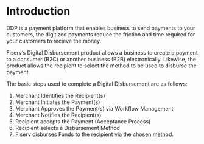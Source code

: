 # Introduction

DDP is a payment platform that enables business to send payments to your customers, the digitized payments reduce the friction and time required for your customers to recieve the money.


Fiserv’s Digital Disbursement product allows a business to create a payment to a consumer (B2C) or another business (B2B) electronically.  Likewise, the product allows the recipient to select the method to be used to disburse the payment.

The basic steps used to complete a Digital Disbursement are as follows:

1. Merchant Identifies the Recipient(s)
2. Merchant Initiates the Payment(s)
3. Merchant Approves the Payment(s) via Workflow Management 
4. Merchant Notifies the Recipient(s)
5. Recipient accepts the Payment (Acceptance Process)
6. Recipient selects a Disbursement Method
7. Fiserv disburses Funds to the recipient  via the chosen method.
